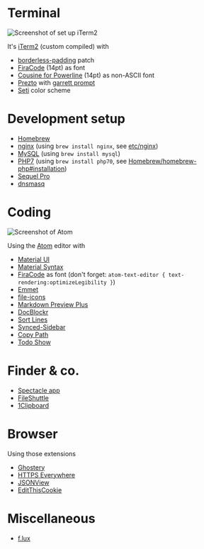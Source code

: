 # Terminal
![Screenshot of set up iTerm2](https://mzdr.github.io/osx/iTerm2.png)  

It's [iTerm2](https://github.com/gnachman/iTerm2) (custom compiled) with

- [borderless-padding](https://github.com/jaredculp/iterm2-borderless-padding) patch
- [FiraCode](https://github.com/tonsky/FiraCode) (14pt) as font
- [Cousine for Powerline](https://github.com/powerline/fonts) (14pt) as non-ASCII font
- [Prezto](https://github.com/sorin-ionescu/prezto) with [garrett prompt](https://github.com/chauncey-garrett/zsh-prompt-garrett)
- [Seti](https://github.com/mbadolato/iTerm2-Color-Schemes/tree/master/schemes) color scheme

# Development setup

- [Homebrew](http://brew.sh/)
- [nginx](https://nginx.org/) (using `brew install nginx`, see [etc/nginx](etc/nginx))
- [MySQL](https://www.mysql.com/) (using `brew install mysql`)
- [PHP7](https://secure.php.net/) (using `brew install php70`, see [Homebrew/homebrew-php#installation](https://github.com/Homebrew/homebrew-php#installation))
- [Sequel Pro](http://www.sequelpro.com/)
- [dnsmasq](dnsmasq.md)

# Coding

![Screenshot of Atom](https://mzdr.github.io/osx/atom.png)  

Using the [Atom](https://atom.io) editor with
- [Material UI](https://atom.io/themes/atom-material-ui)
- [Material Syntax](https://atom.io/themes/atom-material-syntax)
- [FiraCode](https://github.com/tonsky/FiraCode) as font (don't forget: `atom-text-editor { text-rendering:optimizeLegibility }`)
- [Emmet](https://atom.io/packages/emmet)
- [file-icons](https://atom.io/packages/file-icons)
- [Markdown Preview Plus](https://atom.io/packages/markdown-preview-plus)
- [DocBlockr](https://atom.io/packages/docblockr)
- [Sort Lines](https://atom.io/packages/sort-lines)
- [Synced-Sidebar](https://atom.io/packages/synced-sidebar)
- [Copy Path](https://atom.io/packages/copy-path)
- [Todo Show](https://atom.io/packages/todo-show)

# Finder & co.
- [Spectacle app](https://www.spectacleapp.com/)
- [FileShuttle](http://fileshuttle.io/)
- [1Clipboard](http://1clipboard.io/)

# Browser
Using those extensions
- [Ghostery](https://www.ghostery.com/try-us/download-browser-extension/)
- [HTTPS Everywhere](https://www.eff.org/de/https-everywhere)
- [JSONView](http://jsonview.com/)
- [EditThisCookie](http://www.editthiscookie.com/)

# Miscellaneous
- [f.lux](https://justgetflux.com/)

